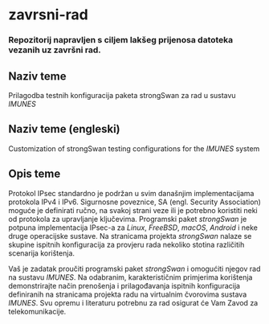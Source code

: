 # zavrsni-rad

### Repozitorij napravljen s ciljem lakšeg prijenosa datoteka vezanih uz završni rad.

## Naziv teme	
  Prilagodba testnih konfiguracija paketa strongSwan za rad u sustavu *IMUNES*

## Naziv teme (engleski)
  Customization of strongSwan testing configurations for the *IMUNES* system

## Opis teme	
  Protokol IPsec standardno je podržan u svim današnjim implementacijama protokola IPv4 i IPv6. 
  Sigurnosne poveznice, SA (engl. Security Association) moguće je definirati ručno, na svakoj 
  strani veze ili je potrebno koristiti neki od protokola za upravljanje ključevima. 
  Programski paket *strongSwan* je potpuna implementacija IPsec-a za *Linux*, *FreeBSD*, *macOS*, 
  *Android* i neke druge operacijske sustave. Na stranicama projekta *strongSwan* nalaze se 
  skupine ispitnih konfiguracija za provjeru rada nekoliko stotina različitih scenarija korištenja. 
  
  Vaš je zadatak proučiti programski paket *strongSwan* i omogućiti njegov rad na sustavu *IMUNES*. 
  Na odabranim, karakterističnim primjerima korištenja demonstrirajte način prenošenja i 
  prilagođavanja ispitnih konfiguracija definiranih na stranicama projekta radu na virtualnim 
  čvorovima sustava *IMUNES*. Svu opremu i literaturu potrebnu za rad osigurat će Vam 
  Zavod za telekomunikacije.
